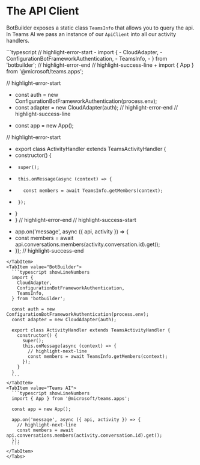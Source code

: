 # The API Client

BotBuilder exposes a static class `TeamsInfo` that allows you to query the api. In Teams AI
we pass an instance of our `ApiClient` into all our activity handlers.

<Tabs groupId="sending-activities">
  <TabItem value="Diff" default>
  ```typescript
  // highlight-error-start
-  import {
-    CloudAdapter,
-    ConfigurationBotFrameworkAuthentication,
-    TeamsInfo,
-  } from 'botbuilder';
  // highlight-error-end
  // highlight-success-line
+  import { App } from '@microsoft/teams.apps';

  // highlight-error-start
-  const auth = new ConfigurationBotFrameworkAuthentication(process.env);
-  const adapter = new CloudAdapter(auth);
  // highlight-error-end
  // highlight-success-line
+  const app = new App();

  // highlight-error-start
-  export class ActivityHandler extends TeamsActivityHandler {
-    constructor() {
-      super();
-      this.onMessage(async (context) => {
-        const members = await TeamsInfo.getMembers(context);
-      });
-    }
-  }
  // highlight-error-end
  // highlight-success-start
+  app.on('message', async ({ api, activity }) => {
+    const members = await api.conversations.members(activity.conversation.id).get();
+  });
  // highlight-success-end
  ```
  </TabItem>
  <TabItem value="BotBuilder">
    ```typescript showLineNumbers
    import {
      CloudAdapter,
      ConfigurationBotFrameworkAuthentication,
      TeamsInfo,
    } from 'botbuilder';

    const auth = new ConfigurationBotFrameworkAuthentication(process.env);
    const adapter = new CloudAdapter(auth);

    export class ActivityHandler extends TeamsActivityHandler {
      constructor() {
        super();
        this.onMessage(async (context) => {
          // highlight-next-line
          const members = await TeamsInfo.getMembers(context);
        });
      }
    }
    ```
  </TabItem>
  <TabItem value="Teams AI">
    ```typescript showLineNumbers
    import { App } from '@microsoft/teams.apps';

    const app = new App();

    app.on('message', async ({ api, activity }) => {
      // highlight-next-line
      const members = await api.conversations.members(activity.conversation.id).get();
    });
    ```
  </TabItem>
</Tabs>
